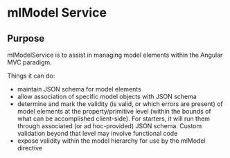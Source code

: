 # mlModel Service

## Purpose

mlModelService is to assist in managing model elements within the Angular MVC paradigm.

Things it can do:

* maintain JSON schema for model elements
* allow association of specific model objects with JSON schema
* determine and mark the validity (is valid, or which errors are present) of model elements at the property/primitive level (within the bounds of what can be accomplished client-side).  For starters, it will run them through associated (or ad hoc-provided) JSON schema. Custom validation beyond that level may involve functional code
* expose validity within the model hierarchy for use by the mlModel directive

